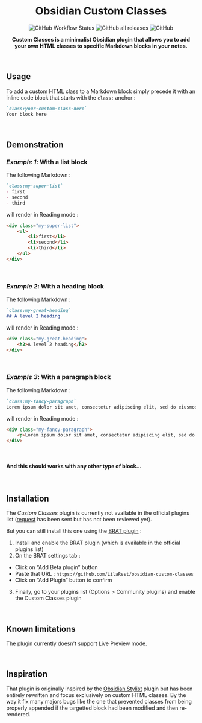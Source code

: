 <h1 align="center">Obsidian Custom Classes</h1>

<div align="center">
	<img alt="GitHub Workflow Status" src="https://img.shields.io/github/actions/workflow/status/LilaRest/obsidian-custom-classes/ci-cd.yml">
	<img alt="GitHub all releases" src="https://img.shields.io/github/downloads/LilaRest/obsidian-custom-classes/total?color=%23cd98">
	<img alt="GitHub" src="https://img.shields.io/github/license/LilaRest/obsidian-custom-classes?color=%235588ff">
</div>

<p align="center"><b>Custom Classes is a minimalist Obsidian plugin that allows you to add<br>your own HTML classes to specific Markdown blocks in your notes.</b></p>

<br>

## Usage
To add a custom HTML class to a Markdown block simply precede it with an inline code block that starts with the `class:` anchor :
```markdown
`class:your-custom-class-here`
Your block here
```

<br>

## Demonstration
### _Example 1_: With a list block
The following Markdown :
```markdown
`class:my-super-list`
- first
- second
- third
```
will render in Reading mode :
```html
<div class="my-super-list">
    <ul>
        <li>first</li>
        <li>second</li>
        <li>third</li>
    </ul>
</div>
```

<br>

### _Example 2_: With a heading block
The following Markdown :
```markdown
`class:my-great-heading`
## A level 2 heading
```
will render in Reading mode :
```html
<div class="my-great-heading">
    <h2>A level 2 heading</h2>
</div>
```

<br>

### _Example 3_: With a paragraph block
The following Markdown :
```markdown
`class:my-fancy-paragraph`
Lorem ipsum dolor sit amet, consectetur adipiscing elit, sed do eiusmod tempor incididunt ut labore et dolore magna aliqua. Ut enim ad minim veniam, quis nostrud exercitation ullamco laboris nisi ut aliquip ex ea commodo consequat.
```
will render in Reading mode :
```html
<div class="my-fancy-paragraph">
    <p>Lorem ipsum dolor sit amet, consectetur adipiscing elit, sed do eiusmod tempor incididunt ut labore et dolore magna aliqua. Ut enim ad minim veniam, quis nostrud exercitation ullamco laboris nisi ut aliquip ex ea commodo consequat.</p>
</div>
```
<br>

#### And this should works with any other type of block...

<br>

## Installation
The _Custom Classes_ plugin is currently not available in the official plugins list ([request](https://github.com/obsidianmd/obsidian-releases/pull/1576) has been sent but has not been reviewed yet).

But you can still install this one using the [BRAT plugin](https://github.com/TfTHacker/obsidian42-brat) :
1) Install and enable the BRAT plugin (which is available in the official plugins list)
2) On the BRAT settings tab :
- Click on “Add Beta plugin” button
- Paste that URL : `https://github.com/LilaRest/obsidian-custom-classes`
- Click on “Add Plugin” button to confirm
3) Finally, go to your plugins list (Options > Community plugins) and enable the Custom Classes plugin

<br>

## Known limitations
The plugin currently doesn't support Live Preview mode.

<br>

## Inspiration
That plugin is originally inspired by the [Obsidian Stylist](https://github.com/ixth/obsidian-stylist) plugin but has been entirely rewritten and focus exclusively on custom HTML classes. By the way it fix many majors bugs like the one that prevented classes from being properly appended if the targetted block had been modified and then re-rendered.
